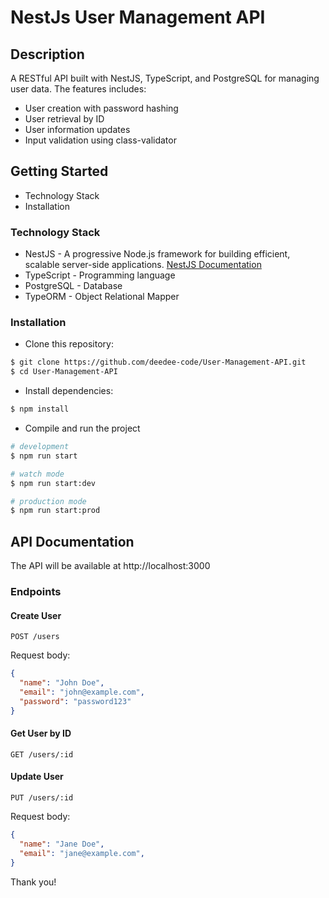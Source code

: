 # NestJs User Management API

## Description

A RESTful API built with NestJS, TypeScript, and PostgreSQL for managing user data. The features includes:

- User creation with password hashing
- User retrieval by ID
- User information updates
- Input validation using class-validator

## Getting Started
- Technology Stack
- Installation

### Technology Stack
- NestJS - A progressive Node.js framework for building efficient, scalable server-side applications. [NestJS Documentation](https://docs.nestjs.com/)
- TypeScript - Programming language
- PostgreSQL - Database
- TypeORM - Object Relational Mapper


### Installation
- Clone this repository:
```bash
$ git clone https://github.com/deedee-code/User-Management-API.git
$ cd User-Management-API
```

- Install dependencies:
```bash
$ npm install
```

- Compile and run the project

```bash
# development
$ npm run start

# watch mode
$ npm run start:dev

# production mode
$ npm run start:prod
```

## API Documentation
The API will be available at http://localhost:3000

### Endpoints

#### Create User
```http
POST /users
```

Request body:
```json
{
  "name": "John Doe",
  "email": "john@example.com",
  "password": "password123"
}
```

#### Get User by ID
```http
GET /users/:id
```

#### Update User
```http
PUT /users/:id
```

Request body:
```json
{
  "name": "Jane Doe",
  "email": "jane@example.com",
}
```


Thank you!